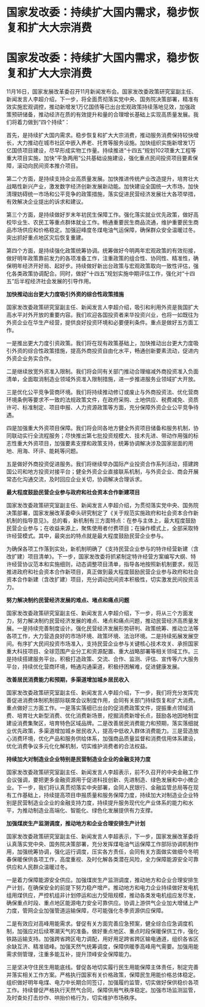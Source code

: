 # 国家发改委：持续扩大国内需求，稳步恢复和扩大大宗消费

# 国家发改委：持续扩大国内需求，稳步恢复和扩大大宗消费

11月16日，国家发展改革委召开11月新闻发布会。国家发改委政策研究室副主任、新闻发言人李超介绍，下一步，将全面贯彻落实党中央、国务院决策部署，精准有效实施宏观调控，推动新增发1万亿国债等已出台宏观政策持续落地见效，加强政策预研储备，推动经济在质的有效提升和量的合理增长基础上实现高质量发展。我们将着力做到“四个持续”：

首先，是持续扩大国内需求。稳步恢复和扩大大宗消费，推动服务消费保持较快增长，大力推动在城市社区中嵌入养老、托育等服务设施。加快组织实施新增发1万亿国债项目建设，尽早形成实物工作量。持续推进“十四五”规划102项重大工程等重大项目实施，加快“平急两用”公共基础设施建设，强化重点民间投资项目要素保障，滚动向民间资本推介项目。

第二个方面，是持续支持企业高质量发展。加快推进传统产业改造提升，培育壮大战略性新兴产业，激发数字经济创新发展新动能。加快建设全国统一大市场，加快清理妨碍统一市场和公平竞争的政策措施，落实促进民营经济发展壮大各项举措，有效解决企业提出的诉求和建议。

第三个方面，是持续做好岁末年初民生保障工作。强化落实就业优先政策，做好高校毕业生、农民工等重点群体就业工作。畅通重要民生商品流通，维护重要民生商品市场供应和价格稳定。加强迎峰度冬煤电油气运保障，确保群众安全温暖过冬。突出抓好重点地区灾后恢复重建。

第四个方面，是持续强化政策统筹协调。统筹做好今明两年宏观政策的有效衔接，做好明年政策靠前发力的各项准备工作，注重政策的组合性、协同性、精准性，确保明年经济开好局、起好步。持续做好新出台政策与宏观政策取向一致性评估，强化各类政策协调配合。同时，做好“十四五”规划实施中期评估工作，强化对“十四五”后半程经济社会发展的引导作用。

**加快推动出台更大力度吸引外资的综合性政策措施**

国家发改委政策研究室副主任、新闻发言人李超介绍，吸引和利用外资是我国扩大高水平对外开放的重要内容。我们欢迎各国投资者来华投资兴业，也将一如既往为外资企业在华生产经营，提供良好投资环境和必要便利条件。重点是做好五方面工作。

一是推出更大力度引资政策。我们将在现有政策基础上，加快推动出台更大力度吸引外资的综合性政策措施，提高外商投资自由化水平，畅通创新要素流动，促进内外资企业务实合作。

二是继续放宽外资准入限制。我们将会同有关部门推动合理缩减外商投资准入负面清单，全面取消制造业领域外资准入限制措施，进一步推进服务业领域扩大开放。

三是优化公平竞争营商环境。我们将持续推动修订或废止与外商投资法、优化营商环境条例等要求不一致的法规政策文件，在政府采购、土地供应、税费减免、资质许可、标准制定、项目申报、人力资源政策等方面，充分保障外资企业公平竞争待遇。

四是加强重大外资项目保障。我们将会同各地方健全外资项目储备和服务机制，协同联动实行全流程服务；尽快推出第七批投资规模大、技术先进、带动作用强的标志性重大外资项目，加强要素支撑和政策支持，统筹协调解决涉及国家层面的用地、用海、环评、能耗等问题。

五是做好外商投资促进服务。我们将继续举办国际产业投资合作系列活动，搭建跨国公司和地方投资对接平台；健全外资企业直接联系机制，与外资企业、商会开展常态化沟通交流，及时回应企业关切，协调解决合理诉求。

**最大程度鼓励民营企业参与政府和社会资本合作新建项目**

国家发改委政策研究室副主任、新闻发言人李超介绍，为贯彻落实党中央、国务院决策部署，国家发展改革委牵头研究制定了《关于规范实施政府和社会资本合作新机制的指导意见》。总的看，新机制有三方面特点：在参与主体上，最大程度鼓励民营企业参与；在收益来源上，聚焦使用者付费项目；在操作模式上，全部采取特许经营模式。其中，最突出的特点就是最大程度鼓励民营企业参与。

为确保各项工作落到实处，新机制明确了《支持民营企业参与的特许经营新建（含改扩建）项目清单》。下一步，国家发改委将抓紧制定特许经营方案编写大纲、特许经营协议范本和实施细则，动态调整项目清单，指导各地按照新机制要求，规范推进政府和社会资本合作新项目，真正做到最大程度鼓励民营企业参与政府和社会资本合作新建（含改扩建）项目，充分调动民间资本积极性，切实激发民间投资活力。

**努力解决制约民营经济发展的难点、堵点和痛点问题**

国家发改委政策研究室副主任、新闻发言人李超介绍，下一步，将从三个方面发力，努力解决制约民营经济发展的难点、堵点和痛点问题，推动民营经济高质量发展。一是持续完善制度设计。强化民营经济发展形势研判、政策统筹、推动立法等各项工作，大力营造良好的市场环境、政策环境、法治环境。二是持续拓展发展空间。有序扩大民间投资市场准入，支持民营企业参与关键核心技术攻关、承担国家重大科技项目、全球范围产业分工和资源配置、重大战略部署等相关领域工作。三是持续搭建服务平台。积极打造政策、交流、合作、监测、评估、宣传等六大服务平台，持续优化营商环境，畅通沟通渠道，积极纾困解难，促进健康发展。

**改善居民消费能力和预期，多渠道增加城乡居民收入**

国家发改委政策研究室副主任、新闻发言人李超介绍，下一步，我们将充分发挥完善促进消费体制机制部际联席会议制度作用，会同有关部门持续恢复和扩大消费。重点做好三方面工作。一是落实落细已出台的促消费政策文件，提振重点领域消费、培育壮大新型消费、优化消费新场景，挖掘消费新增长点，鼓励各地因地制宜建设消费集聚区，培育特色区域品牌。二是改善居民消费能力和预期，落实落细就业优先政策，多渠道增加城乡居民收入，提高中低收入群体消费能力。三是营造放心消费环境，优化产品和服务供给体系，加强商品质量监督和消费信用体系建设，优化消费争议多元化化解机制，切实维护消费者的合法权益。

**持续加大对制造业企业特别是民营制造业企业的金融支持力度**

国家发改委政策研究室副主任、新闻发言人李超表示，前不久召开的中央金融工作会议强调，要把更多金融资源用于促进科技创新、先进制造、绿色发展和中小微企业。下一步，我们将认真贯彻落实中央部署，会同人民银行、金融监管总局等在现有工作基础上，持续提高项目申报质量和服务保障力度，持续加大对制造业企业特别是民营制造业企业的金融支持力度，持续提升服务现代化产业体系的能力和水平，为推动制造业高端化、智能化、绿色化发展提供有力支撑。

**加强煤炭生产监测调度，推动地方和企业合理安排生产计划**

国家发改委政策研究室副主任、新闻发言人李超表示，下一步，国家发展改革委将认真落实党中央、国务院决策部署，充分发挥煤电油气运保障工作部际协调机制作用，加强统筹协调，强化运行调度，压实各方责任，会同有关方面做实做细今冬明春保暖保供各项工作，高度重视、及时化解各类潜在风险，全力保障能源安全可靠供应和人民群众温暖过冬。

一是着力保障能源安全供应。加强煤炭生产监测调度，推动地方和企业合理安排生产计划，在确保安全的前提下努力稳产增产。推动地方和电力企业持续做好发电机组用煤供应，严控机组非计划停运和出力受阻规模，推动各类发电机组应发尽发，确保重点时段、重点地区能源电力安全可靠供应。协调上游供气企业加大增储上产力度，管网企业加强管道运输保障，尽可能强化冬季资源供应保障。

二是有效应对高峰用能需求。督促有关方面完善应急预案，健全综合应急调度机制，加强应对后续寒潮天气的准备。做好重点地区、重点时段保暖保供工作，强化铁路运输支持。加强跨省跨区电力调配，用好用足跨省跨区输电通道，组织各省区余缺互济、精准错峰。加强天然气统筹调度，保障供暖季高峰用气需要。加强用能需求侧管理，注重多能互补，提升顶峰安全保障能力。

三是坚决守住民生用能底线。督促各地切实履行民生用能保障主体责任，制定完善并落实相关工作方案。严格执行国家有关价格政策，保障民生用能价格总体稳定。组织做好明年电煤、电力中长期合同签订，加强履约监管，切实做好保供稳价各项工作。持续督促严格执行天然气合同，保障供用气秩序稳定。加强市场监测监管，及时查处打击炒作、哄抬价格行为，切实维护市场秩序。

